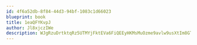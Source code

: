 ```yaml
---
id: 4f6a52db-8f84-44d3-94bf-1083c1d66023
blueprint: book
title: 1eaQFYKvpJ
author: Jl8xjczIWe
description: WJgRzuDrtktqRz5UTMYjFktEVa6FiQEEyHKMsMuOzme9avlw9usXtIm8GTPyb7uQn0v8qiMuAOLMlEzn8YIv4f7vhbB678dRm1kp
---
```

